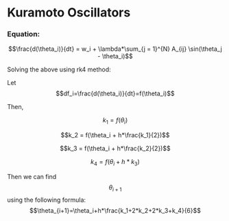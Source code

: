 # Kuramoto Oscillators

### Equation:

$$\frac{d(\theta_i)}{dt} = w_i + \lambda*\sum_{j = 1}^{N} A_{ij} \sin(\theta_j - \theta_i)$$
	
Solving the above using rk4 method:

Let $$df_i=\frac{d(\theta_i)}{dt}=f(\theta_i)$$
	
Then,

$$k_1 = f(\theta_i)$$
	
$$k_2 = f(\theta_i + h*\frac{k_1}{2})$$
	
$$k_3 = f(\theta_i + h*\frac{k_2}{2})$$
	
$$k_4 = f(\theta_i + h*k_3)$$
	
Then we can find $$\theta_{i + 1}$$ using the following formula: $$\theta_{i+1}=\theta_i+h*\frac{k_1+2*k_2+2*k_3+k_4}{6}$$

